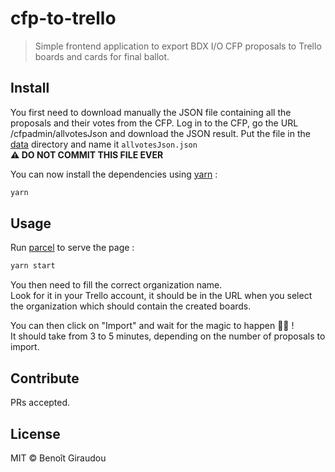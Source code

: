 # cfp-to-trello

> Simple frontend application to export BDX I/O CFP proposals to Trello boards and cards for final ballot.

## Install

You first need to download manually the JSON file containing all the proposals and their votes from the CFP.
Log in to the CFP, go the URL <url cfp>/cfpadmin/allvotesJson and download the JSON result.
Put the file in the [data](./data) directory and name it `allvotesJson.json`  
**⚠️ DO NOT COMMIT THIS FILE EVER**

You can now install the dependencies using [yarn]() :
```bash
yarn
```

## Usage

Run [parcel](https://parceljs.org/) to serve the page :
```bash
yarn start
```

You then need to fill the correct organization name.  
Look for it in your Trello account, it should be in the URL when you select the organization which should contain the created boards.

You can then click on "Import" and wait for the magic to happen 🧙‍♀️ !  
It should take from 3 to 5 minutes, depending on the number of proposals to import.

## Contribute

PRs accepted.

## License

MIT © Benoît Giraudou